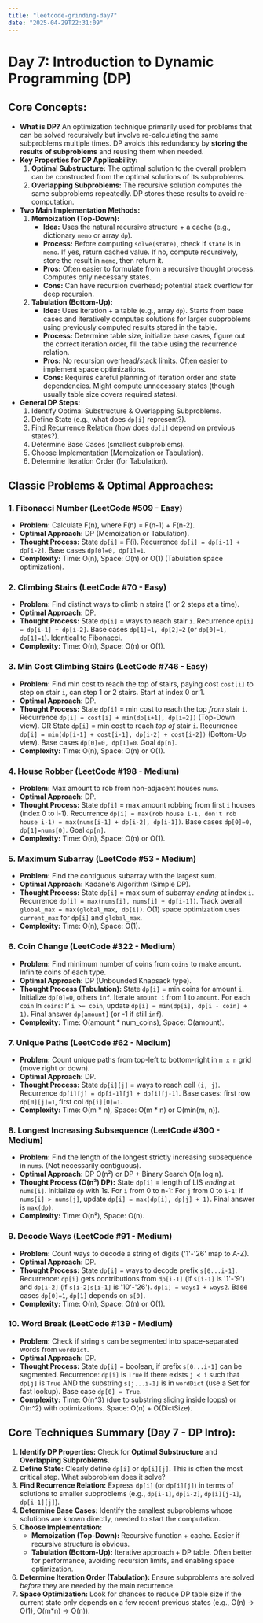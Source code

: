 ```yaml
---
title: "leetcode-grinding-day7"
date: "2025-04-29T22:31:09"
---
```


# Day 7: Introduction to Dynamic Programming (DP)

## Core Concepts:

* **What is DP?** An optimization technique primarily used for problems that can be solved recursively but involve re-calculating the same subproblems multiple times. DP avoids this redundancy by **storing the results of subproblems** and reusing them when needed.
* **Key Properties for DP Applicability:**
    1.  **Optimal Substructure:** The optimal solution to the overall problem can be constructed from the optimal solutions of its subproblems.
    2.  **Overlapping Subproblems:** The recursive solution computes the same subproblems repeatedly. DP stores these results to avoid re-computation.
* **Two Main Implementation Methods:**
    1.  **Memoization (Top-Down):**
        * **Idea:** Uses the natural recursive structure + a cache (e.g., dictionary `memo` or array `dp`).
        * **Process:** Before computing `solve(state)`, check if `state` is in `memo`. If yes, return cached value. If no, compute recursively, store the result in `memo`, then return it.
        * **Pros:** Often easier to formulate from a recursive thought process. Computes only necessary states.
        * **Cons:** Can have recursion overhead; potential stack overflow for deep recursion.
    2.  **Tabulation (Bottom-Up):**
        * **Idea:** Uses iteration + a table (e.g., array `dp`). Starts from base cases and iteratively computes solutions for larger subproblems using previously computed results stored in the table.
        * **Process:** Determine table size, initialize base cases, figure out the correct iteration order, fill the table using the recurrence relation.
        * **Pros:** No recursion overhead/stack limits. Often easier to implement space optimizations.
        * **Cons:** Requires careful planning of iteration order and state dependencies. Might compute unnecessary states (though usually table size covers required states).
* **General DP Steps:**
    1.  Identify Optimal Substructure & Overlapping Subproblems.
    2.  Define State (e.g., what does `dp[i]` represent?).
    3.  Find Recurrence Relation (how does `dp[i]` depend on previous states?).
    4.  Determine Base Cases (smallest subproblems).
    5.  Choose Implementation (Memoization or Tabulation).
    6.  Determine Iteration Order (for Tabulation).


## Classic Problems & Optimal Approaches:

### 1. Fibonacci Number (LeetCode #509 - Easy)

* **Problem:** Calculate F(n), where F(n) = F(n-1) + F(n-2).
* **Optimal Approach:** DP (Memoization or Tabulation).
* **Thought Process:** State `dp[i]` = F(i). Recurrence `dp[i] = dp[i-1] + dp[i-2]`. Base cases `dp[0]=0, dp[1]=1`.
* **Complexity:** Time: O(n), Space: O(n) or O(1) (Tabulation space optimization).

### 2. Climbing Stairs (LeetCode #70 - Easy)

* **Problem:** Find distinct ways to climb n stairs (1 or 2 steps at a time).
* **Optimal Approach:** DP.
* **Thought Process:** State `dp[i]` = ways to reach stair `i`. Recurrence `dp[i] = dp[i-1] + dp[i-2]`. Base cases `dp[1]=1, dp[2]=2` (or `dp[0]=1, dp[1]=1`). Identical to Fibonacci.
* **Complexity:** Time: O(n), Space: O(n) or O(1).

### 3. Min Cost Climbing Stairs (LeetCode #746 - Easy)

* **Problem:** Find min cost to reach the top of stairs, paying cost `cost[i]` to step on stair `i`, can step 1 or 2 stairs. Start at index 0 or 1.
* **Optimal Approach:** DP.
* **Thought Process:** State `dp[i]` = min cost to reach the top *from* stair `i`. Recurrence `dp[i] = cost[i] + min(dp[i+1], dp[i+2])` (Top-Down view). OR State `dp[i]` = min cost to reach *top of* stair `i`. Recurrence `dp[i] = min(dp[i-1] + cost[i-1], dp[i-2] + cost[i-2])` (Bottom-Up view). Base cases `dp[0]=0, dp[1]=0`. Goal `dp[n]`.
* **Complexity:** Time: O(n), Space: O(n) or O(1).

### 4. House Robber (LeetCode #198 - Medium)

* **Problem:** Max amount to rob from non-adjacent houses `nums`.
* **Optimal Approach:** DP.
* **Thought Process:** State `dp[i]` = max amount robbing from first `i` houses (index 0 to i-1). Recurrence `dp[i] = max(rob house i-1, don't rob house i-1) = max(nums[i-1] + dp[i-2], dp[i-1])`. Base cases `dp[0]=0, dp[1]=nums[0]`. Goal `dp[n]`.
* **Complexity:** Time: O(n), Space: O(n) or O(1).

### 5. Maximum Subarray (LeetCode #53 - Medium)

* **Problem:** Find the contiguous subarray with the largest sum.
* **Optimal Approach:** Kadane's Algorithm (Simple DP).
* **Thought Process:** State `dp[i]` = max sum of subarray *ending* at index `i`. Recurrence `dp[i] = max(nums[i], nums[i] + dp[i-1])`. Track overall `global_max = max(global_max, dp[i])`. O(1) space optimization uses `current_max` for `dp[i]` and `global_max`.
* **Complexity:** Time: O(n), Space: O(1).

### 6. Coin Change (LeetCode #322 - Medium)

* **Problem:** Find minimum number of coins from `coins` to make `amount`. Infinite coins of each type.
* **Optimal Approach:** DP (Unbounded Knapsack type).
* **Thought Process (Tabulation):** State `dp[i]` = min coins for amount `i`. Initialize `dp[0]=0`, others `inf`. Iterate `amount i` from 1 to `amount`. For each `coin` in `coins`: if `i >= coin`, update `dp[i] = min(dp[i], dp[i - coin] + 1)`. Final answer `dp[amount]` (or -1 if still `inf`).
* **Complexity:** Time: O(amount * num_coins), Space: O(amount).

### 7. Unique Paths (LeetCode #62 - Medium)

* **Problem:** Count unique paths from top-left to bottom-right in `m x n` grid (move right or down).
* **Optimal Approach:** DP.
* **Thought Process:** State `dp[i][j]` = ways to reach cell `(i, j)`. Recurrence `dp[i][j] = dp[i-1][j] + dp[i][j-1]`. Base cases: first row `dp[0][j]=1`, first col `dp[i][0]=1`.
* **Complexity:** Time: O(m * n), Space: O(m * n) or O(min(m, n)).

### 8. Longest Increasing Subsequence (LeetCode #300 - Medium)

* **Problem:** Find the length of the longest strictly increasing subsequence in `nums`. (Not necessarily contiguous).
* **Optimal Approach:** DP O(n²) or DP + Binary Search O(n log n).
* **Thought Process (O(n²) DP):** State `dp[i]` = length of LIS *ending* at `nums[i]`. Initialize `dp` with 1s. For `i` from 0 to n-1: For `j` from 0 to `i-1`: if `nums[i] > nums[j]`, update `dp[i] = max(dp[i], dp[j] + 1)`. Final answer is `max(dp)`.
* **Complexity:** Time: O(n²), Space: O(n).

### 9. Decode Ways (LeetCode #91 - Medium)

* **Problem:** Count ways to decode a string of digits ('1'-'26' map to A-Z).
* **Optimal Approach:** DP.
* **Thought Process:** State `dp[i]` = ways to decode prefix `s[0...i-1]`. Recurrence: `dp[i]` gets contributions from `dp[i-1]` (if `s[i-1]` is '1'-'9') and `dp[i-2]` (if `s[i-2]s[i-1]` is '10'-'26'). `dp[i] = ways1 + ways2`. Base cases `dp[0]=1`, `dp[1]` depends on `s[0]`.
* **Complexity:** Time: O(n), Space: O(n) or O(1).

### 10. Word Break (LeetCode #139 - Medium)

* **Problem:** Check if string `s` can be segmented into space-separated words from `wordDict`.
* **Optimal Approach:** DP.
* **Thought Process:** State `dp[i]` = boolean, if prefix `s[0...i-1]` can be segmented. Recurrence: `dp[i]` is `True` if there exists `j < i` such that `dp[j]` is `True` AND the substring `s[j...i-1]` is in `wordDict` (use a Set for fast lookup). Base case `dp[0] = True`.
* **Complexity:** Time: O(n^3) (due to substring slicing inside loops) or O(n^2) with optimizations. Space: O(n) + O(DictSize).


## Core Techniques Summary (Day 7 - DP Intro):

1.  **Identify DP Properties:** Check for **Optimal Substructure** and **Overlapping Subproblems**.
2.  **Define State:** Clearly define `dp[i]` or `dp[i][j]`. This is often the most critical step. What subproblem does it solve?
3.  **Find Recurrence Relation:** Express `dp[i]` (or `dp[i][j]`) in terms of solutions to smaller subproblems (e.g., `dp[i-1]`, `dp[i-2]`, `dp[i][j-1]`, `dp[i-1][j]`).
4.  **Determine Base Cases:** Identify the smallest subproblems whose solutions are known directly, needed to start the computation.
5.  **Choose Implementation:**
    * **Memoization (Top-Down):** Recursive function + cache. Easier if recursive structure is obvious.
    * **Tabulation (Bottom-Up):** Iterative approach + DP table. Often better for performance, avoiding recursion limits, and enabling space optimization.
6.  **Determine Iteration Order (Tabulation):** Ensure subproblems are solved *before* they are needed by the main recurrence.
7.  **Space Optimization:** Look for chances to reduce DP table size if the current state only depends on a few recent previous states (e.g., O(n) -> O(1), O(m*n) -> O(n)).

